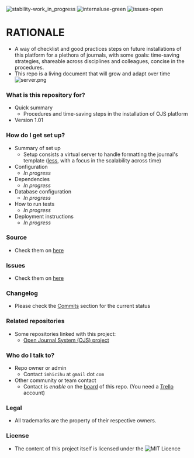 ![stability-work_in_progress](https://bitbucket.org/repo/ekyaeEE/images/477405737-stability_work_in_progress.png)
![internaluse-green](https://bitbucket.org/repo/ekyaeEE/images/3847436881-internal_use_stable.png)
![issues-open](https://bitbucket.org/repo/ekyaeEE/images/2944199103-issues_open.png)

# RATIONALE #

* A way of checklist and good practices steps on future installations of this platform for a plethora of journals, with some goals: time-saving strategies, shareable across disciplines and colleagues, concise in the procedures.
* This repo is a living document that will grow and adapt over time
![server.png](https://bitbucket.org/repo/nk7jA86/images/1009246129-virtual_server.png)

### What is this repository for? ###

* Quick summary
    - Procedures and time-saving steps in the installation of OJS platform
* Version 1.01

### How do I get set up? ###

* Summary of set up
    - Setup consists a virtual server to handle formatting the journal's template ([less](http://lesscss.org/), with a focus in the scalability across time)
* Configuration
    - _In progress_
* Dependencies
    - _In progress_
* Database configuration
    - _In progress_
* How to run tests
    - _In progress_
* Deployment instructions
    - _In progress_

### Source ###

* Check them on [here](https://bitbucket.org/imhicihu/ojs-good-practices/src)

### Issues ###

* Check them on [here](https://bitbucket.org/imhicihu/ojs-good-practices/issues)

### Changelog ###

* Please check the [Commits](https://bitbucket.org/imhicihu/ojs-good-practices/commits/) section for the current status

### Related repositories ###

* Some repositories linked with this project:
     - [Open Journal System (OJS) project](https://bitbucket.org/imhicihu/open-journal-system-ojs-project/src/master/)
     
### Who do I talk to? ###

* Repo owner or admin
    - Contact `imhicihu` at `gmail` dot `com`
* Other community or team contact
    - Contact is _enable_ on the [board](https://bitbucket.org/imhicihu/ojs-good-practices/addon/trello/trello-board) of this repo. (You need a [Trello](https://trello.com/) account)


### Legal ###

* All trademarks are the property of their respective owners.

### License ###

* The content of this project itself is licensed under the ![MIT Licence](https://bitbucket.org/repo/ekyaeEE/images/2049852260-MIT-license-green.png)